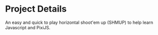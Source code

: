 # Project Details
An easy and quick to play horizontal shoot'em up (SHMUP) to help learn Javascript and PixiJS.
